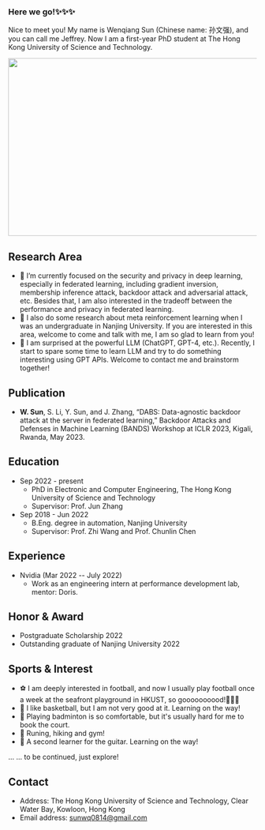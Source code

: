 ### Here we go!✨✨✨

Nice to meet you! My name is Wenqiang Sun (Chinese name: 孙文强), and you can call me Jeffrey. Now I am a first-year PhD student at The Hong Kong University of Science and Technology.
<!-- ![image](https://user-images.githubusercontent.com/93043187/226234646-edc976a7-6033-4b60-b0bf-c8b59a2e734f.png) -->
<div align="center">
<img src="https://user-images.githubusercontent.com/93043187/226234646-edc976a7-6033-4b60-b0bf-c8b59a2e734f.png" width="600" height="360" align="center" />
</div>
  
## Research Area
- 🔭 I’m currently focused on the security and privacy in deep learning, especially in federated learning, including gradient inversion, membership inference attack, backdoor attack and adversarial attack, etc. Besides that, I am also interested in the tradeoff between the performance and privacy in federated learning.
- 🧐 I also do some research about meta reinforcement learning when I was an undergraduate in Nanjing University. If you are interested in this area, welcome to come and talk with me, I am so glad to learn from you!
- 🤔 I am surprised at the powerful LLM (ChatGPT, GPT-4, etc.). Recently, I start to spare some time to learn LLM and try to do something interesting using GPT APIs. Welcome to contact me and brainstorm together!

## Publication
- $\textbf{W. Sun}$, S. Li, Y. Sun, and J. Zhang, “DABS: Data-agnostic backdoor attack at the server in federated learning,” Backdoor Attacks and Defenses in Machine Learning (BANDS) Workshop at ICLR 2023, Kigali, Rwanda, May 2023.

## Education
- Sep 2022 - present
  - PhD in Electronic and Computer Engineering, The Hong Kong University of Science and Technology
  - Supervisor: Prof. Jun Zhang
- Sep 2018 - Jun 2022
  - B.Eng. degree in automation, Nanjing University
  - Supervisor: Prof. Zhi Wang and Prof. Chunlin Chen

## Experience
- Nvidia (Mar 2022 -- July 2022)
  - Work as an engineering intern at performance development lab, mentor: Doris.

## Honor & Award
- Postgraduate Scholarship 2022
- Outstanding graduate of Nanjing University 2022

## Sports & Interest
- ⚽️ I am deeply interested in football, and now I usually play football once a week at the seafront playground in HKUST, so goooooooood!🌟🌟🌟
- 🏀 I like basketball, but I am not very good at it. Learning on the way!
- 🏸️ Playing badminton is so comfortable, but it's usually hard for me to book the court. 
- 🏃 Runing, hiking and gym!
- 🎸 A second learner for the guitar. Learning on the way!

... ... to be continued, just explore!


## Contact
- Address: The Hong Kong University of Science and Technology, Clear Water Bay, Kowloon, Hong Kong
- Email address: sunwq0814@gmail.com

